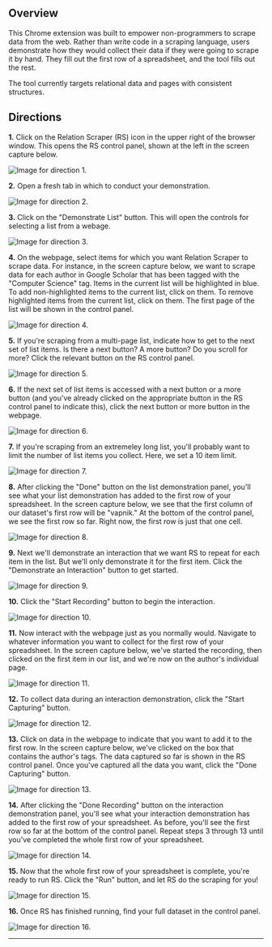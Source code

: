 <h2>Overview</h2>

This Chrome extension was built to empower non-programmers to scrape data from the web.  Rather than write code in a scraping language, users demonstrate how they would collect their data if they were going to scrape it by hand.  They fill out the first row of a spreadsheet, and the tool fills out the rest.

The tool currently targets relational data and pages with consistent structures.

<h2>Directions</h2>

<b>1.</b> Click on the Relation Scraper (RS) icon in the upper right of the browser window.  This opens the RS control panel, shown at the left in the screen capture below.

![Image for direction 1.](/readme/demo1.png?raw=true)

<b>2.</b> Open a fresh tab in which to conduct your demonstration.

![Image for direction 2.](/readme/demo2.png?raw=true)

<b>3.</b> Click on the "Demonstrate List" button.  This will open the controls for selecting a list from a webage.

![Image for direction 3.](/readme/demo3.png?raw=true)

<b>4.</b> On the webpage, select items for which you want Relation Scraper to scrape data.  For instance, in the screen capture below, we want to scrape data for each author in Google Scholar that has been tagged with the "Computer Science" tag.  Items in the current list will be highlighted in blue.  To add non-highlighted items to the current list, click on them.  To remove highlighted items from the current list, click on them.  The first page of the list will be shown in the control panel.

![Image for direction 4.](/readme/demo4.png?raw=true)

<b>5.</b> If you're scraping from a multi-page list, indicate how to get to the next set of list items.  Is there a next button?  A more button?  Do you scroll for more?  Click the relevant button on the RS control panel.

![Image for direction 5.](/readme/demo5.png?raw=true)

<b>6.</b> If the next set of list items is accessed with a next button or a more button (and you've already clicked on the appropriate button in the RS control panel to indicate this), click the next button or more button in the webpage.

![Image for direction 6.](/readme/demo6.png?raw=true)

<b>7.</b> If you're scraping from an extremeley long list, you'll probably want to limit the number of list items you collect.  Here, we set a 10 item limit.

![Image for direction 7.](/readme/demo7.png?raw=true)

<b>8.</b> After clicking the "Done" button on the list demonstration panel, you'll see what your list demonstration has added to the first row of your spreadsheet.  In the screen capture below, we see that the first column of our dataset's first row will be "vapnik."  At the bottom of the control panel, we see the first row so far.  Right now, the first row is just that one cell.

![Image for direction 8.](/readme/demo8.png?raw=true)

<b>9.</b> Next we'll demonstrate an interaction that we want RS to repeat for each item in the list.  But we'll only demonstrate it for the first item.  Click the "Demonstrate an Interaction" button to get started.

![Image for direction 9.](/readme/demo9.png?raw=true)

<b>10.</b> Click the "Start Recording" button to begin the interaction.

![Image for direction 10.](/readme/demo10.png?raw=true)

<b>11.</b> Now interact with the webpage just as you normally would.  Navigate to whatever information you want to collect for the first row of your spreadsheet.  In the screen capture below, we've started the recording, then clicked on the first item in our list, and we're now on the author's individual page.

![Image for direction 11.](/readme/demo11.png?raw=true)

<b>12.</b> To collect data during an interaction demonstration, click the "Start Capturing" button.

![Image for direction 12.](/readme/demo11.png?raw=true)

<b>13.</b> Click on data in the webpage to indicate that you want to add it to the first row.  In the screen capture below, we've clicked on the box that contains the author's tags.  The data captured so far is shown in the RS control panel.  Once you've captured all the data you want, click the "Done Capturing" button.

![Image for direction 13.](/readme/demo12.png?raw=true)

<b>14.</b> After clicking the "Done Recording" button on the interaction demonstration panel, you'll see what your interaction demonstration has added to the first row of your spreadsheet.  As before, you'll see the first row so far at the bottom of the control panel.  Repeat steps 3 through 13 until you've completed the whole first row of your spreadsheet.

![Image for direction 14.](/readme/demo13.png?raw=true)

<b>15.</b> Now that the whole first row of your spreadsheet is complete, you're ready to run RS.  Click the "Run" button, and let RS do the scraping for you!

![Image for direction 15.](/readme/demo14.png?raw=true)

<b>16.</b> Once RS has finished running, find your full dataset in the control panel.

![Image for direction 16.](/readme/demo15.png?raw=true)

<hr>

